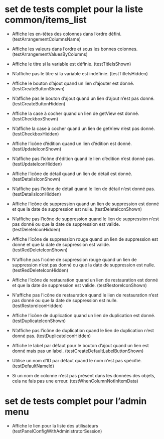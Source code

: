 # set de tests complet pour la liste common/items_list
- Affiche les en-têtes des colonnes dans l’ordre défini.
(testArrangementColumnsName)
- Affiche les valeurs dans l’ordre et sous les bonnes colonnes.
(testArrangementValuesByColumns)


- Affiche le titre si la variable est définie. (testTitleIsShown)
- N’affiche pas le titre si la variable est indéfinie. (testTitleIsHidden)


- Affiche le bouton d’ajout quand un lien d’ajouter est donné.
(testCreateButtonShown)
- N’affiche pas le bouton d’ajout quand un lien d’ajout n’est pas donné.
(testCreateButtonHidden)


- Affiche la case à cocher quand un lien de getView est donné.
(testCheckboxShown)
- N’affiche la case à cocher quand un lien de getView n’est pas donné.
(testCheckboxHidden)


- Affiche l’icône d’édition quand un lien d’édition est donné.
(testUpdateIconShown)
- N’affiche pas l’icône d’édition quand le lien d’édition n’est donné pas.
(testUpdateIconHidden)


- Affiche l’icône de détail quand un lien de détail est donné.
(testDetailsIconShown)
- N’affiche pas l’icône de détail quand le lien de détail n’est donné pas.
(testDetailsIconHidden)


- Affiche l’icône de suppression quand un lien de suppression est donné et que
la date de suppression est nulle. (testDeleteIconShown)
- N’affiche pas l’icône de suppression quand le lien de suppression n’est pas
donné ou que la date de suppression est valide. (testDeleteIconHidden)


- Affiche l’icône de suppression rouge quand un lien de suppression est donné
et que la date de suppression est valide. (testRedDeleteIconShown)
- N'affiche pas l’icône de suppression rouge quand un lien de suppression n’est
pas donné ou que la date de suppression est nulle. (testRedDeleteIconHidden)


- Affiche l’icône de restauration quand un lien de restauration est donné et
que la date de suppression est valide. (testRestoreIconShown)
- N'affiche pas l’icône de restauration quand le lien de restauration n’est pas
donné ou que la date de suppression est nulle. (testRestoreIconHidden)


- Affiche l’icône de duplication quand un lien de duplication est donné.
(testDuplicateIconShown)
- N’affiche pas l’icône de duplication quand le lien de duplication n’est donné
pas. (testDuplicateIconHidden)





- Affiche le label par défaut pour le bouton d’ajout quand un lien est donné
mais pas un label. (testCreateDefaultLabelButtonShown)

- Utilise un nom d’ID par défaut quand le nom n’est pas spécifié.
(testDefaultNameId)

- Si un nom de colonne n’est pas présent dans les données des objets, cela ne 
fais pas une erreur. (testWhenColumnNotInItemData)



# set de tests complet pour l’admin menu
- Affiche le lien pour la liste des utilisateurs
(testPanelConfigWithAdministratorSession)
